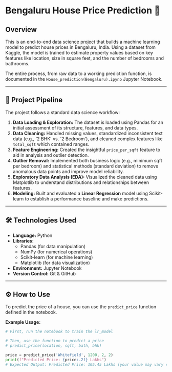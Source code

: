 # Bengaluru House Price Prediction 🏡

## Overview

This is an end-to-end data science project that builds a machine learning model to predict house prices in Bengaluru, India. Using a dataset from Kaggle, the model is trained to estimate property values based on key features like location, size in square feet, and the number of bedrooms and bathrooms.

The entire process, from raw data to a working prediction function, is documented in the `House_prediction(Bengaluru).ipynb` Jupyter Notebook.

---

## 🚀 Project Pipeline

The project follows a standard data science workflow:

1.  **Data Loading & Exploration:** The dataset is loaded using Pandas for an initial assessment of its structure, features, and data types.
2.  **Data Cleaning:** Handled missing values, standardized inconsistent text data (e.g., '2 BHK' vs. '2 Bedroom'), and cleaned complex features like `total_sqft` which contained ranges.
3.  **Feature Engineering:** Created the insightful `price_per_sqft` feature to aid in analysis and outlier detection.
4.  **Outlier Removal:** Implemented both business logic (e.g., minimum sqft per bedroom) and statistical methods (standard deviation) to remove anomalous data points and improve model reliability.
5.  **Exploratory Data Analysis (EDA):** Visualized the cleaned data using Matplotlib to understand distributions and relationships between features.
6.  **Modeling:** Built and evaluated a **Linear Regression** model using Scikit-learn to establish a performance baseline and make predictions.

---

## 🛠️ Technologies Used

* **Language:** Python
* **Libraries:**
    * Pandas (for data manipulation)
    * NumPy (for numerical operations)
    * Scikit-learn (for machine learning)
    * Matplotlib (for data visualization)
* **Environment:** Jupyter Notebook
* **Version Control:** Git & GitHub

---

## ⚙️ How to Use

To predict the price of a house, you can use the `predict_price` function defined in the notebook.

**Example Usage:**

```python
# First, run the notebook to train the lr_model

# Then, use the function to predict a price
# predict_price(location, sqft, bath, bhk)

price = predict_price('Whitefield', 1200, 2, 2)
print(f"Predicted Price: {price:.2f} Lakhs")
# Expected Output: Predicted Price: 105.45 Lakhs (your value may vary slightly)
